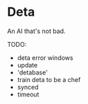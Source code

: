 # Deta
An AI that's not bad.

TODO:
- deta error windows 
- update 
- 'detabase'
- train deta to be a chef 
- synced
- timeout

